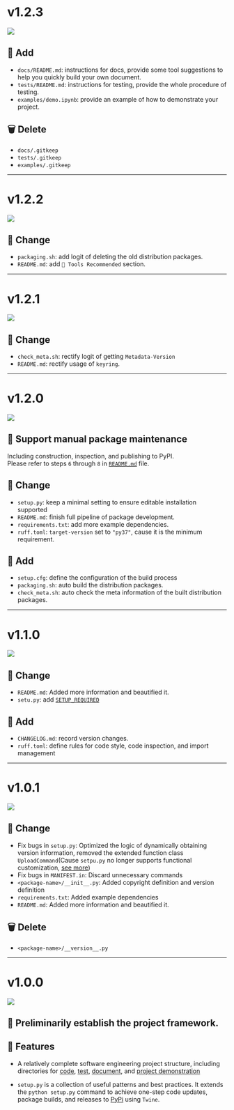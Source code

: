 # v1.2.3

![](https://img.shields.io/badge/Version-v1.2.3-green)

## 🌟 Add 

- `docs/README.md`: instructions for docs, provide some tool suggestions to help you quickly build your own document.
- `tests/README.md`: instructions for testing, provide the whole procedure of testing.
- `examples/demo.ipynb`: provide an example of how to demonstrate your project.

## 🗑️ Delete

- `docs/.gitkeep`
- `tests/.gitkeep`
- `examples/.gitkeep`

---

# v1.2.2

![](https://img.shields.io/badge/Version-v1.2.2-green)

## 🔄 Change

- `packaging.sh`: add logit of deleting the old distribution packages.
- `README.md`: add `🧰 Tools Recommended` section.

---

# v1.2.1

![](https://img.shields.io/badge/Version-v1.2.1-green)

## 🔄 Change

- `check_meta.sh`: rectify logit of getting `Metadata-Version`
- `README.md`: rectify usage of `keyring`.

---

# v1.2.0

![](https://img.shields.io/badge/Version-v1.2.0-green)

## 🎉 Support manual package maintenance

Including construction, inspection, and publishing to PyPI.   
Please refer to steps `6` through `8` in [`README.md`](https://github.com/Ahzyuan/Python-package-template/blob/v1.2.0/README.md) file.

## 🔄 Change

- `setup.py`: keep a minimal setting to ensure editable installation supported
- `README.md`: finish full pipeline of package development.
- `requirements.txt`: add more example dependencies.
- `ruff.toml`: `target-version` set to `"py37"`, cause it is the minimum requirement.
  
## 🌟 Add 

- `setup.cfg`: define the configuration of the build process
- `packaging.sh`: auto build the distribution packages.
- `check_meta.sh`: auto check the meta information of the built distribution packages.

---

# v1.1.0

![](https://img.shields.io/badge/Version-v1.1.0-green)

## 🔄 Change

- `README.md`: Added more information and beautified it.
- `setu.py`: add [`SETUP_REQUIRED`](https://github.com/Ahzyuan/Python-package-template/commit/dc9d10b85c22a14fb8cbda869f1f4a7936192f48#diff-60f61ab7a8d1910d86d9fda2261620314edcae5894d5aaa236b821c7256badd7R65)

## 🌟 Add 

- `CHANGELOG.md`: record version changes.
- `ruff.toml`: define rules for code style, code inspection, and import management

---

# v1.0.1

![](https://img.shields.io/badge/Version-v1.0.1-green)

## 🔄 Change

- Fix bugs in `setup.py`: Optimized the logic of dynamically obtaining version information, removed the extended function class `UploadCommand`(Cause `setpu.py` no longer supports functional customization, [see more](https://packaging.python.org/en/latest/discussions/setup-py-deprecated/#what-about-custom-commands))
- Fix bugs in `MANIFEST.in`: Discard unnecessary commands
- `<package-name>/__init__.py`: Added copyright definition and version definition
- `requirements.txt`: Added example dependencies
- `README.md`: Added more information and beautified it.

## 🗑️ Delete

- `<package-name>/__version__.py`

---

# v1.0.0

![](https://img.shields.io/badge/Version-v1.0.0-green)

## 🎉 Preliminarily establish the project framework.

## 🎯 Features

- A relatively complete software engineering project structure, including directories for [code](https://github.com/Ahzyuan/Python-package-template/tree/v1.0.0/package-name), [test](https://github.com/Ahzyuan/Python-package-template/tree/v1.0.0/tests), [document](https://github.com/Ahzyuan/Python-package-template/tree/v1.0.0/docs), and [project demonstration](https://github.com/Ahzyuan/Python-package-template/tree/v1.0.0/examples)

- `setup.py` is a collection of useful patterns and best practices. It extends the `python setup.py` command to achieve one-step code updates, package builds, and releases to [PyPi](https://pypi.org/) using `Twine`.